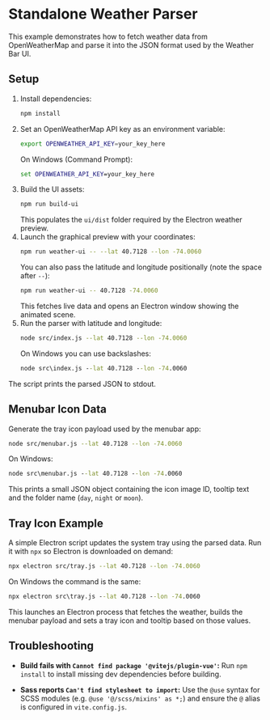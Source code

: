 # Standalone Weather Parser

This example demonstrates how to fetch weather data from OpenWeatherMap and parse it into the JSON format used by the Weather Bar UI.

## Setup

1. Install dependencies:
   ```bash
   npm install
   ```
2. Set an OpenWeatherMap API key as an environment variable:
   ```bash
   export OPENWEATHER_API_KEY=your_key_here
   ```
   On Windows (Command Prompt):
   ```cmd
   set OPENWEATHER_API_KEY=your_key_here
   ```
3. Build the UI assets:
   ```bash
   npm run build-ui
   ```
   This populates the `ui/dist` folder required by the Electron weather preview.
4. Launch the graphical preview with your coordinates:
   ```bash
   npm run weather-ui -- --lat 40.7128 --lon -74.0060
   ```
   You can also pass the latitude and longitude positionally (note the space after `--`):
   ```bash
   npm run weather-ui -- 40.7128 -74.0060
   ```
   This fetches live data and opens an Electron window showing the animated scene.
5. Run the parser with latitude and longitude:
   ```bash
   node src/index.js --lat 40.7128 --lon -74.0060
   ```
   On Windows you can use backslashes:
   ```cmd
   node src\index.js --lat 40.7128 --lon -74.0060
   ```

The script prints the parsed JSON to stdout.

## Menubar Icon Data

Generate the tray icon payload used by the menubar app:

```bash
node src/menubar.js --lat 40.7128 --lon -74.0060
```
On Windows:
```cmd
node src\menubar.js --lat 40.7128 --lon -74.0060
```

This prints a small JSON object containing the icon image ID, tooltip text and the folder name (`day`, `night` or `moon`).

## Tray Icon Example

A simple Electron script updates the system tray using the parsed data. Run it with `npx` so Electron is downloaded on demand:

```bash
npx electron src/tray.js --lat 40.7128 --lon -74.0060
```
On Windows the command is the same:
```cmd
npx electron src\tray.js --lat 40.7128 --lon -74.0060
```

This launches an Electron process that fetches the weather, builds the menubar payload and sets a tray icon and tooltip based on those values.

## Troubleshooting

- **Build fails with `Cannot find package '@vitejs/plugin-vue'`:** Run
  `npm install` to install missing dev dependencies before building.

- **Sass reports `Can't find stylesheet to import`:** Use the `@use` syntax
  for SCSS modules (e.g. `@use '@/scss/mixins' as *;`) and ensure the `@`
  alias is configured in `vite.config.js`.
